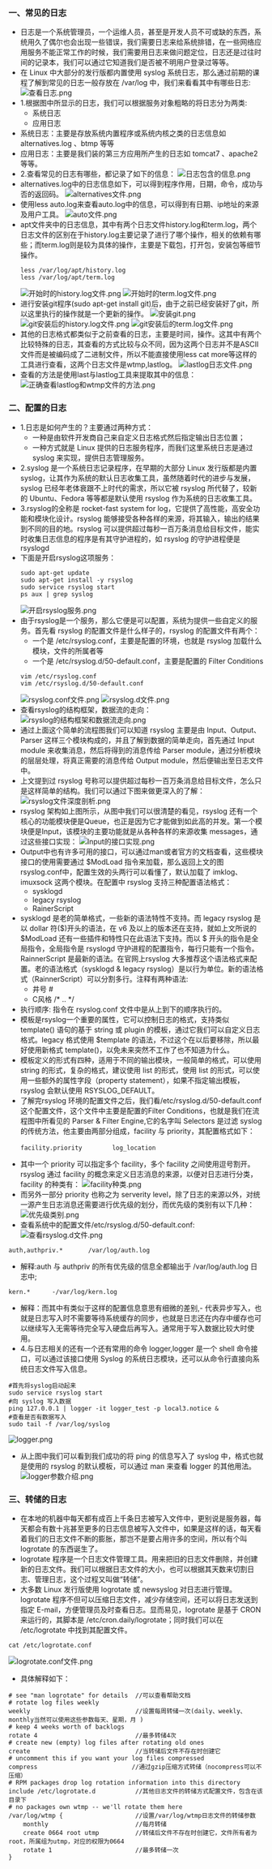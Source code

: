 ### 一、常见的日志
- 日志是一个系统管理员，一个运维人员，甚至是开发人员不可或缺的东西，系统用久了偶尔也会出现一些错误，我们需要日志来给系统排错，在一些网络应用服务不能正常工作的时候，我们需要用日志来做问题定位，日志还是过往时间的记录本，我们可以通过它知道我们是否被不明用户登录过等等。
- 在 Linux 中大部分的发行版都内置使用 syslog 系统日志，那么通过前期的课程了解到常见的日志一般存放在 /var/log 中，我们来看看其中有哪些日志:
![查看日志.png](https://upload-images.jianshu.io/upload_images/13407176-1ee34ef73ee8d66f.png?imageMogr2/auto-orient/strip%7CimageView2/2/w/1240)
- 1.根据图中所显示的日志，我们可以根据服务对象粗略的将日志分为两类:
    - 系统日志
    - 应用日志
- 系统日志：主要是存放系统内置程序或系统内核之类的日志信息如 alternatives.log 、btmp 等等
- 应用日志：主要是我们装的第三方应用所产生的日志如 tomcat7 、apache2 等等。
- 2.查看常见的日志有哪些，都记录了如下的信息：
![日志包含的信息.png](https://upload-images.jianshu.io/upload_images/13407176-0588f1f32529e8c2.png?imageMogr2/auto-orient/strip%7CimageView2/2/w/1240)
- alternatives.log中的日志信息如下，可以得到程序作用，日期，命令，成功与否的返回码。
![alternatives文件.png](https://upload-images.jianshu.io/upload_images/13407176-38c03966fcfa56e5.png?imageMogr2/auto-orient/strip%7CimageView2/2/w/1240)
- 使用less auto.log来查看auto.log中的信息，可以得到有日期、ip地址的来源及用户工具。
![auto文件.png](https://upload-images.jianshu.io/upload_images/13407176-37b5fd91f948ad2e.png?imageMogr2/auto-orient/strip%7CimageView2/2/w/1240)
- apt文件夹中的日志信息，其中有两个日志文件history.log和term.log，两个日志文件的区别在于history.log主要记录了进行了哪个操作，相关的依赖有哪些；而term.log则是较为具体的操作，主要是下载包，打开包，安装包等细节操作。
    ```
    less /var/log/apt/history.log
    less /var/log/apt/term.log
    ```
    ![开始时的history.log文件.png](https://upload-images.jianshu.io/upload_images/13407176-bf7c1f0413fb94a5.png?imageMogr2/auto-orient/strip%7CimageView2/2/w/1240)
    ![开始时的term.log文件.png](https://upload-images.jianshu.io/upload_images/13407176-b0bdb40bce1b4969.png?imageMogr2/auto-orient/strip%7CimageView2/2/w/1240)
- 进行安装git程序(sudo apt-get install git)后，由于之前已经安装好了git，所以这里执行的操作就是一个更新的操作。
![安装git.png](https://upload-images.jianshu.io/upload_images/13407176-4aec217db962eba7.png?imageMogr2/auto-orient/strip%7CimageView2/2/w/1240)
![git安装后的history.log文件.png](https://upload-images.jianshu.io/upload_images/13407176-cd1de7da3ec699ba.png?imageMogr2/auto-orient/strip%7CimageView2/2/w/1240)
![git安装后的term.log文件.png](https://upload-images.jianshu.io/upload_images/13407176-285d9b601522153f.png?imageMogr2/auto-orient/strip%7CimageView2/2/w/1240)
- 其他的日志格式都类似于之前查看的日志，主要是时间，操作。这其中有两个比较特殊的日志，其查看的方式比较与众不同，因为这两个日志并不是ASCII文件而是被编码成了二进制文件，所以不能直接使用less cat more等这样的工具进行查看，这两个日志文件是wtmp,lastlog。
![lastlog日志文件.png](https://upload-images.jianshu.io/upload_images/13407176-19887154858d1454.png?imageMogr2/auto-orient/strip%7CimageView2/2/w/1240)
- 查看的方法是使用last与lastlog工具来提取其中的信息：
![正确查看lastlog和wtmp文件的方法.png](https://upload-images.jianshu.io/upload_images/13407176-d2a02d6049bb11e1.png?imageMogr2/auto-orient/strip%7CimageView2/2/w/1240)
### 二、配置的日志
- 1.日志是如何产生的？主要通过两种方式：
    - 一种是由软件开发商自己来自定义日志格式然后指定输出日志位置；
    - 一种方式就是 Linux 提供的日志服务程序，而我们这里系统日志是通过 syslog 来实现，提供日志管理服务。
- 2.syslog 是一个系统日志记录程序，在早期的大部分 Linux 发行版都是内置 syslog，让其作为系统的默认日志收集工具，虽然随着时代的进步与发展，syslog 已经年老体衰跟不上时代的需求，所以它被 rsyslog 所代替了，较新的 Ubuntu、Fedora 等等都是默认使用 rsyslog 作为系统的日志收集工具。
- 3.rsyslog的全称是 rocket-fast system for log，它提供了高性能，高安全功能和模块化设计。rsyslog 能够接受各种各样的来源，将其输入，输出的结果到不同的目的地。rsyslog 可以提供超过每秒一百万条消息给目标文件，能实时收集日志信息的程序是有其守护进程的，如 rsyslog 的守护进程便是 rsyslogd
- 下面是开启rsyslog这项服务：
    ```
    sudo apt-get update
    sudo apt-get install -y rsyslog
    sudo service rsyslog start
    ps aux | grep syslog
    ```
    ![开启rsyslog服务.png](https://upload-images.jianshu.io/upload_images/13407176-f078157145ab70d8.png?imageMogr2/auto-orient/strip%7CimageView2/2/w/1240)
- 由于rsyslog是一个服务，那么它便是可以配置，系统为提供一些自定义的服务。首先看 rsyslog 的配置文件是什么样子的，rsyslog 的配置文件有两个：
    - 一个是 /etc/rsyslog.conf，主要是配置的环境，也就是 rsyslog 加载什么模块，文件的所属者等
    - 一个是 /etc/rsyslog.d/50-default.conf，主要是配置的 Filter Conditions
    ```
    vim /etc/rsyslog.conf 
    vim /etc/rsyslog.d/50-default.conf
    ```
    ![rsyslog.conf文件.png](https://upload-images.jianshu.io/upload_images/13407176-0b504c928eff4c55.png?imageMogr2/auto-orient/strip%7CimageView2/2/w/1240)
    ![rsyslog.d文件.png](https://upload-images.jianshu.io/upload_images/13407176-4aba944aa5cd4770.png?imageMogr2/auto-orient/strip%7CimageView2/2/w/1240)
- 查看rsyslog的结构框架，数据流的走向：
![rsyslog的结构框架和数据流走向.png](https://upload-images.jianshu.io/upload_images/13407176-dafb24143e018438.png?imageMogr2/auto-orient/strip%7CimageView2/2/w/1240)
- 通过上面这个简单的流程图我们可以知道 rsyslog 主要是由 Input、Output、Parser 这样三个模块构成的，并且了解到数据的简单走向，首先通过 Input module 来收集消息，然后将得到的消息传给 Parser module，通过分析模块的层层处理，将真正需要的消息传给 Output module，然后便输出至日志文件中。
- 上文提到过 rsyslog 号称可以提供超过每秒一百万条消息给目标文件，怎么只是这样简单的结构。我们可以通过下图来做更深入的了解：
![rsyslog文件深度剖析.png](https://upload-images.jianshu.io/upload_images/13407176-9cfac339a1daf293.png?imageMogr2/auto-orient/strip%7CimageView2/2/w/1240)
- rsyslog 架构如上图所示，从图中我们可以很清楚的看见，rsyslog 还有一个核心的功能模块便是Queue，也正是因为它才能做到如此高的并发。第一个模块便是Input，该模块的主要功能就是从各种各样的来源收集 messages，通过这些接口实现：
![Input的接口实现.png](https://upload-images.jianshu.io/upload_images/13407176-c20b0733c40b2919.png?imageMogr2/auto-orient/strip%7CimageView2/2/w/1240)
- Output中也有许多可用的接口，可以通过man或者官方的文档查看，这些模块接口的使用需要通过 $ModLoad 指令来加载，那么返回上文的图rsyslog.conf中，配置生效的头两行可以看懂了，默认加载了 imklog、imuxsock 这两个模块。在配置中 rsyslog 支持三种配置语法格式：
    - sysklogd
    - legacy rsyslog
    - RainerScript
- sysklogd 是老的简单格式，一些新的语法特性不支持。而 legacy rsyslog 是以 dollar 符($)开头的语法，在 v6 及以上的版本还在支持，就如上文所说的 $ModLoad 还有一些插件和特性只在此语法下支持。而以 $ 开头的指令是全局指令，全局指令是 rsyslogd 守护进程的配置指令，每行只能有一个指令。 RainnerScript 是最新的语法。在官网上rsyslog 大多推荐这个语法格式来配置。老的语法格式（sysklogd & legacy rsyslog）是以行为单位。新的语法格式（RainnerScript）可以分割多行。注释有两种语法:
    - 井号 #
    - C风格 /* .. */
- 执行顺序: 指令在 rsyslog.conf 文件中是从上到下的顺序执行的。
- 模板是rsyslog一个重要的属性，它可以控制日志的格式，支持类似 template() 语句的基于 string 或 plugin 的模板，通过它我们可以自定义日志格式。legacy 格式使用 $template 的语法，不过这个在以后要移除，所以最好使用新格式 template()，以免未来突然不工作了也不知道为什么。
- 模板定义的形式有四种，适用于不同的输出模块，一般简单的格式，可以使用 string 的形式，复杂的格式，建议使用 list 的形式，使用 list 的形式，可以使用一些额外的属性字段（property statement），如果不指定输出模板，rsyslog 会默认使用 RSYSLOG_DEFAULT。
- 了解完rsyslog 环境的配置文件之后，我们看/etc/rsyslog.d/50-default.conf这个配置文件，这个文件中主要是配置的Filter Conditions，也就是我们在流程图中所看见的 Parser & Filter Engine,它的名字叫 Selectors 是过滤 syslog 的传统方法，他主要由两部分组成，facility 与 priority，其配置格式如下：
    ```
    facility.priority　　　　　log_location
    ```
- 其中一个 priority 可以指定多个 facility，多个 facility 之间使用逗号割开。rsyslog 通过 facility 的概念来定义日志消息的来源，以便对日志进行分类，facility 的种类有：
![facility种类.png](https://upload-images.jianshu.io/upload_images/13407176-f193897603649f49.png?imageMogr2/auto-orient/strip%7CimageView2/2/w/1240)
- 而另外一部分 priority 也称之为 serverity level，除了日志的来源以外，对统一源产生日志消息还需要进行优先级的划分，而优先级的类别有以下几种：
![优先级类别.png](https://upload-images.jianshu.io/upload_images/13407176-3b60d92538e69f3d.png?imageMogr2/auto-orient/strip%7CimageView2/2/w/1240)
- 查看系统中的配置文件/etc/rsyslog.d/50-default.conf:
![查看rsyslog.d文件.png](https://upload-images.jianshu.io/upload_images/13407176-0d0e908b086e963a.png?imageMogr2/auto-orient/strip%7CimageView2/2/w/1240)
```
auth,authpriv.*       /var/log/auth.log
```
- 解释:auth 与 authpriv 的所有优先级的信息全都输出于 /var/log/auth.log 日志中;
```
kern.*      -/var/log/kern.log
```
- 解释：而其中有类似于这样的配置信息意思有细微的差别,- 代表异步写入，也就是日志写入时不需要等待系统缓存的同步，也就是日志还在内存中缓存也可以继续写入无需等待完全写入硬盘后再写入。通常用于写入数据比较大时使用。
- 4.与日志相关的还有一个还有常用的命令 logger,logger 是一个 shell 命令接口，可以通过该接口使用 Syslog 的系统日志模块，还可以从命令行直接向系统日志文件写入信息。
```
#首先将syslog启动起来
sudo service rsyslog start
#向 syslog 写入数据
ping 127.0.0.1 | logger -it logger_test -p local3.notice &
#查看是否有数据写入
sudo tail -f /var/log/syslog
```
![logger.png](https://upload-images.jianshu.io/upload_images/13407176-e27c1be5f531db68.png?imageMogr2/auto-orient/strip%7CimageView2/2/w/1240)
- 从上图中我们可以看到我们成功的将 ping 的信息写入了 syslog 中，格式也就是使用的 rsyslog 的默认模板，可以通过 man 来查看 logger 的其他用法。
![logger参数介绍.png](https://upload-images.jianshu.io/upload_images/13407176-461cca6761065cc5.png?imageMogr2/auto-orient/strip%7CimageView2/2/w/1240)
### 三、转储的日志
- 在本地的机器中每天都有成百上千条日志被写入文件中，更别说是服务器，每天都会有数十兆甚至更多的日志信息被写入文件中，如果是这样的话，每天看着我们的日志文件不断的膨胀，那岂不是要占用许多的空间，所以有个叫 logrotate 的东西诞生了。
- logrotate 程序是一个日志文件管理工具。用来把旧的日志文件删除，并创建新的日志文件。我们可以根据日志文件的大小，也可以根据其天数来切割日志、管理日志，这个过程又叫做“转储”。
- 大多数 Linux 发行版使用 logrotate 或 newsyslog 对日志进行管理。logrotate 程序不但可以压缩日志文件，减少存储空间，还可以将日志发送到指定 E-mail，方便管理员及时查看日志。显而易见，logrotate 是基于 CRON 来运行的，其脚本是 /etc/cron.daily/logrotate；同时我们可以在 /etc/logrotate 中找到其配置文件。
```
cat /etc/logrotate.conf
```
![logrotate.conf文件.png](https://upload-images.jianshu.io/upload_images/13407176-2752eb2af848e9a7.png?imageMogr2/auto-orient/strip%7CimageView2/2/w/1240)
- 具体解释如下：
```
# see "man logrotate" for details  //可以查看帮助文档
# rotate log files weekly
weekly                             //设置每周转储一次(daily、weekly、monthly当然可以使用这些参数每天、星期，月 )
# keep 4 weeks worth of backlogs
rotate 4                           //最多转储4次
# create new (empty) log files after rotating old ones
create                             //当转储后文件不存在时创建它
# uncomment this if you want your log files compressed
compress                          //通过gzip压缩方式转储（nocompress可以不压缩）
# RPM packages drop log rotation information into this directory
include /etc/logrotate.d           //其他日志文件的转储方式配置文件，包含在该目录下
# no packages own wtmp -- we'll rotate them here
/var/log/wtmp {                    //设置/var/log/wtmp日志文件的转储参数
    monthly                        //每月转储
    create 0664 root utmp          //转储后文件不存在时创建它，文件所有者为root，所属组为utmp，对应的权限为0664
    rotate 1                       //最多转储一次
}
```
